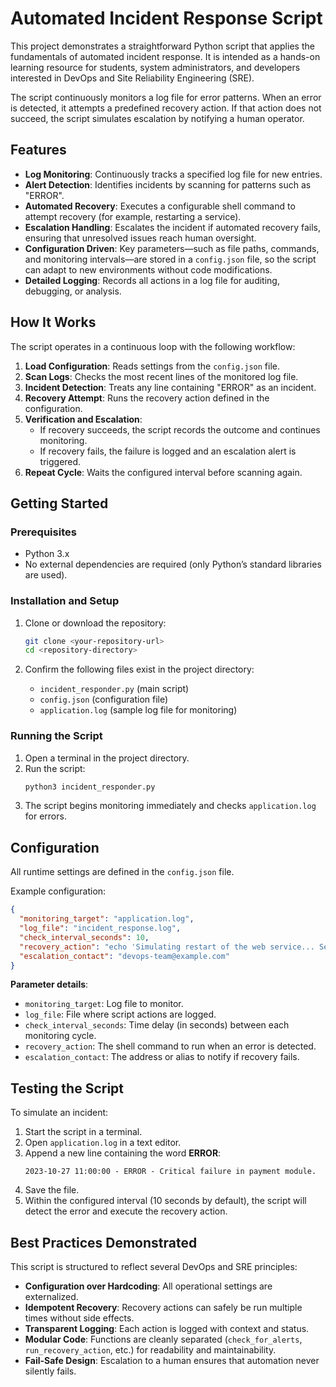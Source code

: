 
# Automated Incident Response Script

This project demonstrates a straightforward Python script that applies the fundamentals of automated incident response. It is intended as a hands-on learning resource for students, system administrators, and developers interested in DevOps and Site Reliability Engineering (SRE).

The script continuously monitors a log file for error patterns. When an error is detected, it attempts a predefined recovery action. If that action does not succeed, the script simulates escalation by notifying a human operator.



## Features

- **Log Monitoring**: Continuously tracks a specified log file for new entries.  
- **Alert Detection**: Identifies incidents by scanning for patterns such as "ERROR".  
- **Automated Recovery**: Executes a configurable shell command to attempt recovery (for example, restarting a service).  
- **Escalation Handling**: Escalates the incident if automated recovery fails, ensuring that unresolved issues reach human oversight.  
- **Configuration Driven**: Key parameters—such as file paths, commands, and monitoring intervals—are stored in a `config.json` file, so the script can adapt to new environments without code modifications.  
- **Detailed Logging**: Records all actions in a log file for auditing, debugging, or analysis.  



## How It Works

The script operates in a continuous loop with the following workflow:

1. **Load Configuration**: Reads settings from the `config.json` file.  
2. **Scan Logs**: Checks the most recent lines of the monitored log file.  
3. **Incident Detection**: Treats any line containing "ERROR" as an incident.  
4. **Recovery Attempt**: Runs the recovery action defined in the configuration.  
5. **Verification and Escalation**:  
   - If recovery succeeds, the script records the outcome and continues monitoring.  
   - If recovery fails, the failure is logged and an escalation alert is triggered.  
6. **Repeat Cycle**: Waits the configured interval before scanning again.  



## Getting Started

### Prerequisites

- Python 3.x  
- No external dependencies are required (only Python’s standard libraries are used).  

### Installation and Setup

1. Clone or download the repository:  
   ```sh
   git clone <your-repository-url>
   cd <repository-directory>
   ```

2. Confirm the following files exist in the project directory:  
   - `incident_responder.py` (main script)  
   - `config.json` (configuration file)  
   - `application.log` (sample log file for monitoring)  

### Running the Script

1. Open a terminal in the project directory.  
2. Run the script:  
   ```sh
   python3 incident_responder.py
   ```
3. The script begins monitoring immediately and checks `application.log` for errors.  


## Configuration

All runtime settings are defined in the `config.json` file.  

Example configuration:

```json
{
  "monitoring_target": "application.log",
  "log_file": "incident_response.log",
  "check_interval_seconds": 10,
  "recovery_action": "echo 'Simulating restart of the web service... Service is now OK.'",
  "escalation_contact": "devops-team@example.com"
}
```

**Parameter details**:  
- `monitoring_target`: Log file to monitor.  
- `log_file`: File where script actions are logged.  
- `check_interval_seconds`: Time delay (in seconds) between each monitoring cycle.  
- `recovery_action`: The shell command to run when an error is detected.  
- `escalation_contact`: The address or alias to notify if recovery fails.  



## Testing the Script

To simulate an incident:

1. Start the script in a terminal.  
2. Open `application.log` in a text editor.  
3. Append a new line containing the word **ERROR**:  
   ```
   2023-10-27 11:00:00 - ERROR - Critical failure in payment module.
   ```
4. Save the file.  
5. Within the configured interval (10 seconds by default), the script will detect the error and execute the recovery action.  



## Best Practices Demonstrated

This script is structured to reflect several DevOps and SRE principles:

- **Configuration over Hardcoding**: All operational settings are externalized.  
- **Idempotent Recovery**: Recovery actions can safely be run multiple times without side effects.  
- **Transparent Logging**: Each action is logged with context and status.  
- **Modular Code**: Functions are cleanly separated (`check_for_alerts`, `run_recovery_action`, etc.) for readability and maintainability.  
- **Fail-Safe Design**: Escalation to a human ensures that automation never silently fails.  



